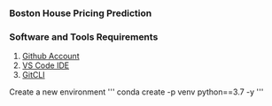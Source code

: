 ### Boston House Pricing Prediction

### Software and Tools Requirements

1. [Github Account](https://github.com)
2. [VS Code IDE](https://code.visualstudio.com)
3. [GitCLI](https://git-scm.com/book/en/v2/Getting-Started-The-Command-Line)


Create a new environment
'''
conda create -p venv python==3.7 -y
'''
